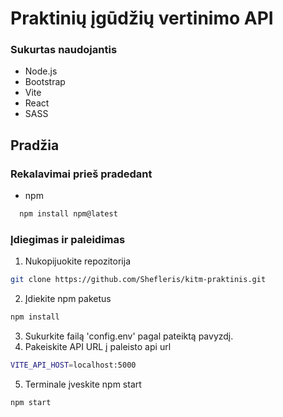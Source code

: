 # Praktinių įgūdžių vertinimo API

### Sukurtas naudojantis
- Node.js
- Bootstrap
- Vite
- React
- SASS

## Pradžia
### Rekalavimai prieš pradedant
- npm
```sh
  npm install npm@latest
```

### Įdiegimas ir paleidimas
1. Nukopijuokite repozitorija
```sh
git clone https://github.com/Shefleris/kitm-praktinis.git
```
2. Įdiekite npm paketus
```sh
npm install
```
3. Sukurkite failą 'config.env' pagal pateiktą pavyzdį.
4. Pakeiskite API URL į paleisto api url
```sh
VITE_API_HOST=localhost:5000
```
5. Terminale įveskite npm start
```sh
npm start
```